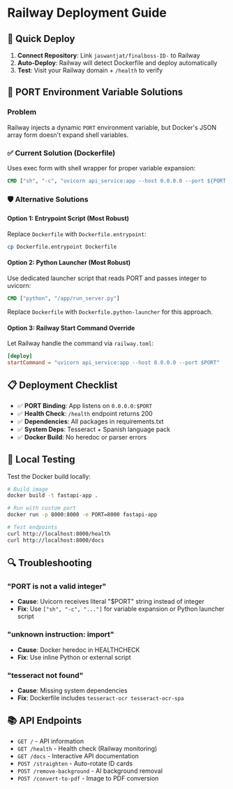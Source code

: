 # Railway Deployment Guide

## 🚀 Quick Deploy

1. **Connect Repository**: Link `jaswantjat/finalboss-ID-` to Railway
2. **Auto-Deploy**: Railway will detect Dockerfile and deploy automatically
3. **Test**: Visit your Railway domain + `/health` to verify

## 🔧 PORT Environment Variable Solutions

### Problem
Railway injects a dynamic `PORT` environment variable, but Docker's JSON array form doesn't expand shell variables.

### ✅ Current Solution (Dockerfile)
Uses exec form with shell wrapper for proper variable expansion:
```dockerfile
CMD ["sh", "-c", "uvicorn api_service:app --host 0.0.0.0 --port ${PORT:-8000}"]
```

### 🛡️ Alternative Solutions

#### Option 1: Entrypoint Script (Most Robust)
Replace `Dockerfile` with `Dockerfile.entrypoint`:
```bash
cp Dockerfile.entrypoint Dockerfile
```

#### Option 2: Python Launcher (Most Robust)
Use dedicated launcher script that reads PORT and passes integer to uvicorn:
```dockerfile
CMD ["python", "/app/run_server.py"]
```
Replace `Dockerfile` with `Dockerfile.python-launcher` for this approach.

#### Option 3: Railway Start Command Override
Let Railway handle the command via `railway.toml`:
```toml
[deploy]
startCommand = "uvicorn api_service:app --host 0.0.0.0 --port $PORT"
```

## 📋 Deployment Checklist

- ✅ **PORT Binding**: App listens on `0.0.0.0:$PORT`
- ✅ **Health Check**: `/health` endpoint returns 200
- ✅ **Dependencies**: All packages in requirements.txt
- ✅ **System Deps**: Tesseract + Spanish language pack
- ✅ **Docker Build**: No heredoc or parser errors

## 🧪 Local Testing

Test the Docker build locally:
```bash
# Build image
docker build -t fastapi-app .

# Run with custom port
docker run -p 8000:8000 -e PORT=8000 fastapi-app

# Test endpoints
curl http://localhost:8000/health
curl http://localhost:8000/docs
```

## 🔍 Troubleshooting

### "PORT is not a valid integer"
- **Cause**: Uvicorn receives literal "$PORT" string instead of integer
- **Fix**: Use `["sh", "-c", "..."]` for variable expansion or Python launcher script

### "unknown instruction: import"
- **Cause**: Docker heredoc in HEALTHCHECK
- **Fix**: Use inline Python or external script

### "tesseract not found"
- **Cause**: Missing system dependencies
- **Fix**: Dockerfile includes `tesseract-ocr tesseract-ocr-spa`

## 📚 API Endpoints

- `GET /` - API information
- `GET /health` - Health check (Railway monitoring)
- `GET /docs` - Interactive API documentation
- `POST /straighten` - Auto-rotate ID cards
- `POST /remove-background` - AI background removal
- `POST /convert-to-pdf` - Image to PDF conversion
